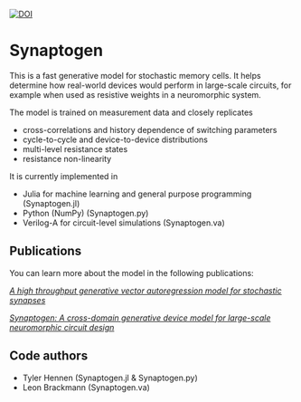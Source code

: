 [![DOI](https://zenodo.org/badge/619079250.svg)](https://zenodo.org/doi/10.5281/zenodo.10942560)

# Synaptogen

This is a fast generative model for stochastic memory cells.  It helps determine how real-world devices would perform in large-scale circuits, for example when used as resistive weights in a neuromorphic system.

The model is trained on measurement data and closely replicates
- cross-correlations and history dependence of switching parameters
- cycle-to-cycle and device-to-device distributions
- multi-level resistance states
- resistance non-linearity


It is currently implemented in
- Julia for machine learning and general purpose programming (Synaptogen.jl)
- Python (NumPy) (Synaptogen.py)
- Verilog-A for circuit-level simulations (Synaptogen.va)

## Publications

You can learn more about the model in the following publications:

[*A high throughput generative vector autoregression model for stochastic synapses*](https://www.frontiersin.org/journals/neuroscience/articles/10.3389/fnins.2022.941753/full)

[*Synaptogen: A cross-domain generative device model for large-scale neuromorphic circuit design*](https://doi.org/10.1109/TED.2024.3427616)

## Code authors

- Tyler Hennen (Synaptogen.jl & Synaptogen.py)
- Leon Brackmann (Synaptogen.va)